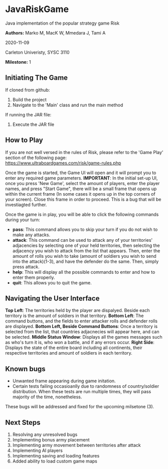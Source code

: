 # JavaRiskGame
Java implementation of the popular strategy game Risk

**Authors:** Marko M, MacK W, Mmedara J, Tami A

2020-11-09

Carleton Univeristy, SYSC 3110

**Milestone:** 1

## Initiating The Game

If cloned from github:
1. Build the project
2. Navigate to the 'Main' class and run the main method

If running the JAR file:
1. Execute the JAR file

## How to Play 

If you are not well versed in the rules of Risk, please refer to the 'Game Play' section of the following page:
https://www.ultraboardgames.com/risk/game-rules.php

Once the game is started, the Game UI will open and it will prompt you to enter any required game parameters.
**IMPORTANT**: In the initial set-up UI, once you press 'New Game', select the amount of players, enter the player names, and press "Start Game", there will be a small frame that opens up within the current frame (In some cases it opens up in the top corners of your screen). Close this frame in order to proceed. This is a bug that will be investiagted further. 

Once the game is in play, you will be able to click the following commands during your turn:

- **pass**: This command allows you to skip your turn if you do not wish to make any attacks.
- **attack**: This command can be used to attack any of your territories' adjacencies by selecting one of your held territories, then selecting the adjacency you wish to attack from the list that appears. Then, enter the amount of rolls you wish to take (amount of soldiers you wish to send into the attack)(1-3), and have the defender do the same. Then, simply press attack.  
- **help**: This will display all the possible commands to enter and how to enter them properly.
- **quit**: This allows you to quit the game.

## Navigating the User Interface

**Top Left**: The territories held by the player are dispalyed. Beside each territory is the amount of soldiers in that territory.
**Bottom Left**: The command buttons, and the fields to enter attacker rolls and defender rolls are displayed.
**Bottom Left, Beside Command Buttons**: Once a territory is selected from the list, that countries adjacnecies will appear here, and can be selected.
**Middle Status Window**: Displays all the games messages such as who's turn it is, who won a battle, and if any errors occur. 
**Right Side**: Displays the state of the entire board including all continents, their respective territories and amount of soldiers in each territory.


## Known bugs 

- Unwanted frame appearing during game initation. 
- Certain tests failing occasioanlly due to randomness of country/soldier distribution. When these tests are run multiple times, they will pass majority of the time, nonetheless. 

These bugs will be addressed and fixed for the upcoming milsetone (3).

## Next Steps
1. Resolving any unresolved bugs
2. Implementing bonus army placement
3. Implementing army movement between territories after attack
4. Implementing AI players
5. Implementing saving and loading features
6. Added ability to load custom game maps
